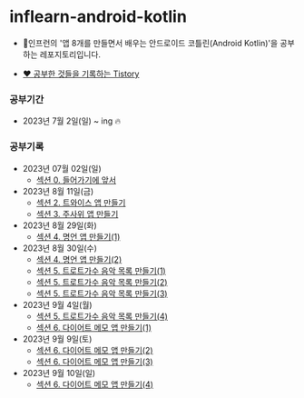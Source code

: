 # inflearn-android-kotlin
  - 🐣인프런의 '앱 8개를 만들면서 배우는 안드로이드 코틀린(Android Kotlin)'을 공부하는 레포지토리입니다.

  - [❤️ 공부한 것들을 기록하는 Tistory](https://dreaminsweetpotato.tistory.com)

### 공부기간
  * 2023년 7월 2일(일) ~ ing 🔥


### 공부기록
  * 2023년 07월 02일(일)
    * [섹션 0. 들어가기에 앞서](https://dreaminsweetpotato.tistory.com/69)
  * 2023년 8월 11일(금)
    * [섹션 2. 트와이스 앱 만들기](https://dreaminsweetpotato.tistory.com/98)
    * [섹션 3. 주사위 앱 만들기](https://dreaminsweetpotato.tistory.com/99)
  * 2023년 8월 29일(화)
    * [섹션 4. 명언 앱 만들기(1)](https://dreaminsweetpotato.tistory.com/100)
  * 2023년 8월 30일(수)
    * [섹션 4. 명언 앱 만들기(2)](https://dreaminsweetpotato.tistory.com/101)
    * [섹션 5. 트로트가수 음악 목록 만들기(1)](https://dreaminsweetpotato.tistory.com/102)
    * [섹션 5. 트로트가수 음악 목록 만들기(2)](https://dreaminsweetpotato.tistory.com/103)
    * [섹션 5. 트로트가수 음악 목록 만들기(3)](https://dreaminsweetpotato.tistory.com/104)
  * 2023년 9월 4일(월)
    * [섹션 5. 트로트가수 음악 목록 만들기(4)](https://dreaminsweetpotato.tistory.com/105)
    * [섹션 6. 다이어트 메모 앱 만들기(1)](https://dreaminsweetpotato.tistory.com/106)
  * 2023년 9월 9일(토)
    * [섹션 6. 다이어트 메모 앱 만들기(2)](https://dreaminsweetpotato.tistory.com/107)
    * [섹션 6. 다이어트 메모 앱 만들기(3)](https://dreaminsweetpotato.tistory.com/108)
  * 2023년 9월 10일(일)
    * [섹션 6. 다이어트 메모 앱 만들기(4)](https://dreaminsweetpotato.tistory.com/109)
